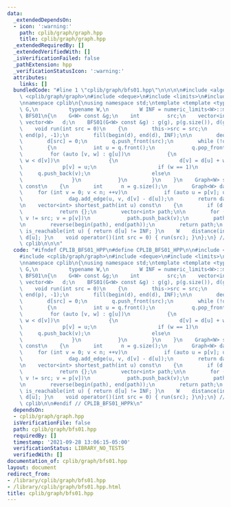```yaml
---
data:
  _extendedDependsOn:
  - icon: ':warning:'
    path: cplib/graph/graph.hpp
    title: cplib/graph/graph.hpp
  _extendedRequiredBy: []
  _extendedVerifiedWith: []
  _isVerificationFailed: false
  _pathExtension: hpp
  _verificationStatusIcon: ':warning:'
  attributes:
    links: []
  bundledCode: "#line 1 \"cplib/graph/bfs01.hpp\"\n\n\n\n#include <algorithm>\n#include\
    \ <cplib/graph/graph>\n#include <deque>\n#include <limits>\n#include <vector>\n\
    \nnamespace cplib\n{\nusing namespace std;\ntemplate <template <typename> class\
    \ G,\n          typename W,\n          W INF = numeric_limits<W>::max()>\nstruct\
    \ BFS01\n{\n    G<W> const &g;\n    int         src;\n    vector<int> p;\n   \
    \ vector<W>   d;\n    BFS01(G<W> const &g) : g(g), p(g.size()), d(g.size()){};\n\
    \    void run(int src = 0)\n    {\n        this->src = src;\n        fill(begin(p),\
    \ end(p), -1);\n        fill(begin(d), end(d), INF);\n\n        deque<int> q;\n\
    \        d[src] = 0;\n        q.push_front(src);\n        while (!q.empty())\n\
    \        {\n            int u = q.front();\n            q.pop_front();\n\n   \
    \         for (auto [v, w] : g[u])\n            {\n                if (d[u] +\
    \ w < d[v])\n                {\n                    d[v] = d[u] + w;\n       \
    \             p[v] = u;\n                    if (w == 1)\n                   \
    \     q.push_back(v);\n                    else\n                        q.push_front(v);\n\
    \                }\n            }\n        }\n    }\n    Graph<W> shortest_path_DAG(void)\
    \ const\n    {\n        int      n = g.size();\n        Graph<W> dag(n);\n   \
    \     for (int v = 0; v < n; ++v)\n            if (auto u = p[v]; u != -1)\n \
    \               dag.add_edge(u, v, d[v] - d[u]);\n        return dag;\n    }\n\
    \n    vector<int> shortest_path(int u) const\n    {\n        if (d[u] == INF)\n\
    \            return {};\n        vector<int> path;\n\n        for (int v = u;\
    \ v != src; v = p[v])\n            path.push_back(v);\n        path.push_back(src);\n\
    \n        reverse(begin(path), end(path));\n        return path;\n    }\n    bool\
    \ is_reachable(int u) { return d[u] != INF; }\n    W    distance(int u) { return\
    \ d[u]; }\n    void operator()(int src = 0) { run(src); }\n};\n} // namespace\
    \ cplib\n\n\n"
  code: "#ifndef CPLIB_BFS01_HPP\n#define CPLIB_BFS01_HPP\n\n#include <algorithm>\n\
    #include <cplib/graph/graph>\n#include <deque>\n#include <limits>\n#include <vector>\n\
    \nnamespace cplib\n{\nusing namespace std;\ntemplate <template <typename> class\
    \ G,\n          typename W,\n          W INF = numeric_limits<W>::max()>\nstruct\
    \ BFS01\n{\n    G<W> const &g;\n    int         src;\n    vector<int> p;\n   \
    \ vector<W>   d;\n    BFS01(G<W> const &g) : g(g), p(g.size()), d(g.size()){};\n\
    \    void run(int src = 0)\n    {\n        this->src = src;\n        fill(begin(p),\
    \ end(p), -1);\n        fill(begin(d), end(d), INF);\n\n        deque<int> q;\n\
    \        d[src] = 0;\n        q.push_front(src);\n        while (!q.empty())\n\
    \        {\n            int u = q.front();\n            q.pop_front();\n\n   \
    \         for (auto [v, w] : g[u])\n            {\n                if (d[u] +\
    \ w < d[v])\n                {\n                    d[v] = d[u] + w;\n       \
    \             p[v] = u;\n                    if (w == 1)\n                   \
    \     q.push_back(v);\n                    else\n                        q.push_front(v);\n\
    \                }\n            }\n        }\n    }\n    Graph<W> shortest_path_DAG(void)\
    \ const\n    {\n        int      n = g.size();\n        Graph<W> dag(n);\n   \
    \     for (int v = 0; v < n; ++v)\n            if (auto u = p[v]; u != -1)\n \
    \               dag.add_edge(u, v, d[v] - d[u]);\n        return dag;\n    }\n\
    \n    vector<int> shortest_path(int u) const\n    {\n        if (d[u] == INF)\n\
    \            return {};\n        vector<int> path;\n\n        for (int v = u;\
    \ v != src; v = p[v])\n            path.push_back(v);\n        path.push_back(src);\n\
    \n        reverse(begin(path), end(path));\n        return path;\n    }\n    bool\
    \ is_reachable(int u) { return d[u] != INF; }\n    W    distance(int u) { return\
    \ d[u]; }\n    void operator()(int src = 0) { run(src); }\n};\n} // namespace\
    \ cplib\n\n#endif // CPLIB_BFS01_HPPk\n"
  dependsOn:
  - cplib/graph/graph.hpp
  isVerificationFile: false
  path: cplib/graph/bfs01.hpp
  requiredBy: []
  timestamp: '2021-09-28 13:06:15-05:00'
  verificationStatus: LIBRARY_NO_TESTS
  verifiedWith: []
documentation_of: cplib/graph/bfs01.hpp
layout: document
redirect_from:
- /library/cplib/graph/bfs01.hpp
- /library/cplib/graph/bfs01.hpp.html
title: cplib/graph/bfs01.hpp
---
```

